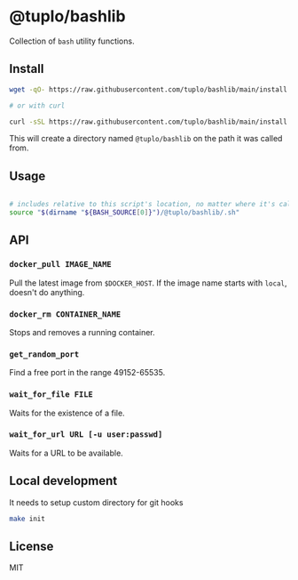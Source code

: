 # @tuplo/bashlib

Collection of `bash` utility functions.

## Install

```bash
wget -qO- https://raw.githubusercontent.com/tuplo/bashlib/main/install.sh | bash

# or with curl

curl -sSL https://raw.githubusercontent.com/tuplo/bashlib/main/install.sh | bash
```

This will create a directory named `@tuplo/bashlib` on the path it was called from.

## Usage

```bash

# includes relative to this script's location, no matter where it's called from
source "$(dirname "${BASH_SOURCE[0]}")/@tuplo/bashlib/.sh"

```

## API

### `docker_pull IMAGE_NAME`

Pull the latest image from `$DOCKER_HOST`. If the image name starts with `local`, doesn't do anything.

### `docker_rm CONTAINER_NAME`

Stops and removes a running container.

### `get_random_port`

Find a free port in the range 49152-65535.

### `wait_for_file FILE`

Waits for the existence of a file.

### `wait_for_url URL [-u user:passwd]`

Waits for a URL to be available.

## Local development

It needs to setup custom directory for git hooks

```bash
make init
```

## License

MIT
